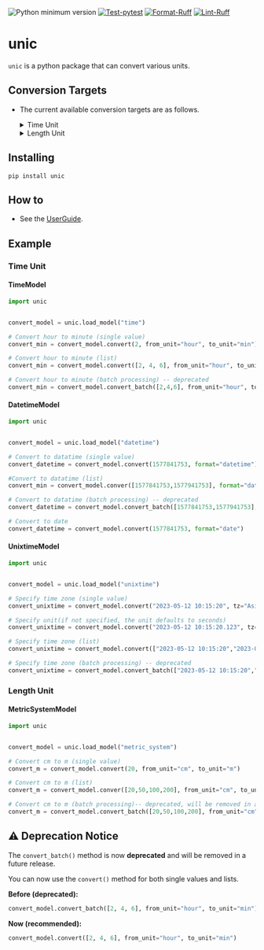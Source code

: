 ![Python minimum version](https://img.shields.io/badge/Python-3.9%2B-brightgreen)
[![Test-pytest](https://github.com/subretu/unic/actions/workflows/pytest.yml/badge.svg)](https://github.com/subretu/unic/actions/workflows/pytest.yml)
[![Format-Ruff](https://github.com/subretu/unic/actions/workflows/format_check.yml/badge.svg)](https://github.com/subretu/unic/actions/workflows/format_check.yml)
[![Lint-Ruff](https://github.com/subretu/unic/actions/workflows/lint_check.yml/badge.svg)](https://github.com/subretu/unic/actions/workflows/lint_check.yml)

# unic
  `unic` is a python package that can convert various units.

## Conversion Targets
- The current available conversion targets are as follows.

  <details>
  <summary>Time Unit</summary>

    - TimeModel
      - minute / second / milisecond → hour
      - hour / second / milisecond → minute
      - hour / minute / milisecond → second
      - hour / minute / second → milisecond
    - DatetimeModel
      - unixtime / unixtime+timezone → datetime.datetime
      - unixtime / unixtime+timezone → datetime.date
    - UnixtimeModel
      - string(yyyy-mm-dd hh:mm:ss) / string(yyyy-mm-dd hh:mm:ss)+timezone → unixtime(default is seconds)
      - string(yyyy/mm/dd hh:mm:ss) / string(yyyy/mm/dd hh:mm:ss)+timezone → unixtime(default is seconds)
  </details>

  <details>
  <summary>Length Unit</summary>

    - MetricSystemModel
      -  Target Metric System Units

         ```
         nm, um, mm, cm, m, km, Mm, Gm, Tm
         ```
         ※ um : represents ㎛.
       -  The target metric system units are can be converted to each other.

  </details>

## Installing

  ```
  pip install unic
  ```

## How to
- See the [UserGuide](https://github.com/subretu/unic/blob/main/docs/UserGuide.md).

## Example
### Time Unit
#### TimeModel

```python
import unic


convert_model = unic.load_model("time")

# Convert hour to minute (single value)
convert_min = convert_model.convert(2, from_unit="hour", to_unit="min")

# Convert hour to minute (list)
convert_min = convert_model.convert([2, 4, 6], from_unit="hour", to_unit="min")

# Convert hour to minute (batch processing) -- deprecated
convert_min = convert_model.convert_batch([2,4,6], from_unit="hour", to_unit="min")
```

#### DatetimeModel

```python
import unic


convert_model = unic.load_model("datetime")

# Convert to datatime (single value)
convert_datetime = convert_model.convert(1577841753, format="datetime")

#Convert to datatime (list)
convert_min = convert_model.conver([1577841753,1577941753], format="datetime")

# Convert to datatime (batch processing) -- deprecated
convert_datetime = convert_model.convert_batch([1577841753,1577941753], format="datetime")

# Convert to date
convert_datetime = convert_model.convert(1577841753, format="date")
```

#### UnixtimeModel

```python
import unic


convert_model = unic.load_model("unixtime")

# Specify time zone (single value)
convert_unixtime = convert_model.convert("2023-05-12 10:15:20", tz="Asia/Tokyo")

# Specify unit(if not specified, the unit defaults to seconds)
convert_unixtime = convert_model.convert("2023-05-12 10:15:20.123", tz="Asia/Tokyo", unit="msec")

# Specify time zone (list)
convert_unixtime = convert_model.convert(["2023-05-12 10:15:20","2023-05-13 10:15:20","2023-05-14 10:15:20"], tz="Asia/Tokyo")

# Specify time zone (batch processing) -- deprecated
convert_unixtime = convert_model.convert_batch(["2023-05-12 10:15:20","2023-05-13 10:15:20","2023-05-14 10:15:20"], tz="Asia/Tokyo")
```

### Length Unit
#### MetricSystemModel

```python
import unic


convert_model = unic.load_model("metric_system")

# Convert cm to m (single value)
convert_m = convert_model.convert(20, from_unit="cm", to_unit="m")

# Convert cm to m (list)
convert_m = convert_model.conver([20,50,100,200], from_unit="cm", to_unit="m")

# Convert cm to m (batch processing)-- deprecated, will be removed in a future release
convert_m = convert_model.convert_batch([20,50,100,200], from_unit="cm", to_unit="m")
```


## ⚠️ Deprecation Notice

The `convert_batch()` method is now **deprecated** and will be removed in a future release.

You can now use the `convert()` method for both single values and lists.

**Before (deprecated):**
```python
convert_model.convert_batch([2, 4, 6], from_unit="hour", to_unit="min")
```

**Now (recommended):**
```python
convert_model.convert([2, 4, 6], from_unit="hour", to_unit="min")
```